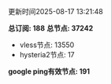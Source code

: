 更新时间2025-08-17 13:21:48

**总订阅: 188**
**总节点: 37242**
- vless节点: 13550
- hysteria2节点: 17

**google ping有效节点: 191**
